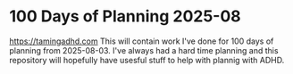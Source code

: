 # 100 Days of Planning 2025-08
https://tamingadhd.com
This will contain work I've done for 100 days of planning from 2025-08-03. I've always had a hard time planning and this repository will hopefully have usesful stuff to help with plannig with ADHD.

